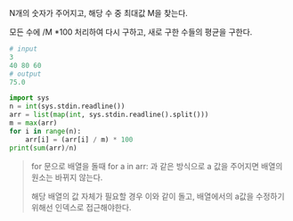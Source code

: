 N개의 숫자가 주어지고, 해당 수 중 최대값 M을 찾는다.

모든 수에 /M *100 처리하여 다시 구하고, 새로 구한 수들의 평균을 구한다.

```python
# input
3
40 80 60
# output
75.0
```



```python
import sys
n = int(sys.stdin.readline())
arr = list(map(int, sys.stdin.readline().split()))
m = max(arr)
for i in range(n):
    arr[i] = (arr[i] / m) * 100
print(sum(arr)/n)
```

> for 문으로 배열을 돌때 for a in arr: 과 같은 방식으로 a 값을 주어지면 배열의 원소는 바뀌지 않는다. 
>
> 해당 배열의 값 자체가 필요할 경우 이와 같이 돌고, 배열에서의 a값을 수정하기위해선 인덱스로 접근해야한다.